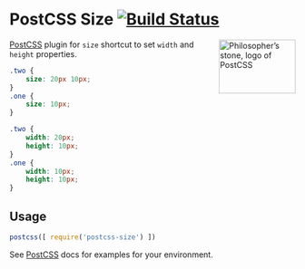 # PostCSS Size [![Build Status][ci-img]][ci]

<img align="right" width="135" height="95"
     title="Philosopher’s stone, logo of PostCSS"
     src="http://postcss.github.io/postcss/logo-leftp.png">

[PostCSS] plugin for `size` shortcut to set `width` and `height` properties.

[PostCSS]: https://github.com/postcss/postcss
[ci-img]:  https://travis-ci.org/postcss/postcss-size.svg
[ci]:      https://travis-ci.org/postcss/postcss-size

```css
.two {
    size: 20px 10px;
}
.one {
    size: 10px;
}
```

```css
.two {
    width: 20px;
    height: 10px;
}
.one {
    width: 10px;
    height: 10px;
}
```

## Usage

```js
postcss([ require('postcss-size') ])
```

See [PostCSS] docs for examples for your environment.

